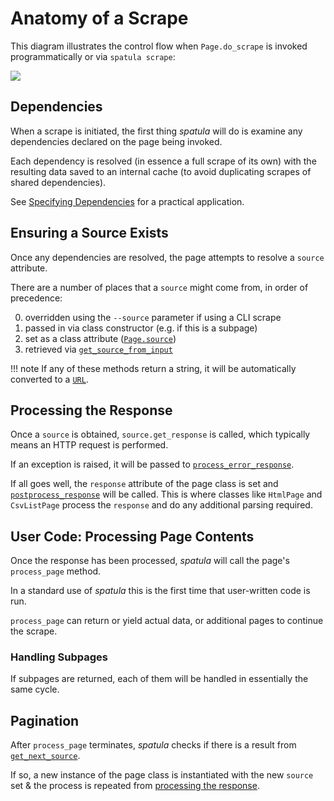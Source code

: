# Anatomy of a Scrape

This diagram illustrates the control flow when `Page.do_scrape` is invoked programmatically or via `spatula scrape`:

[![](https://mermaid.ink/img/eyJjb2RlIjoiZmxvd2NoYXJ0IFREXG4gICAgICAgIERFUFtzY3JhcGUgYW55IGRlcGVuZGVuY2llc10gLS0-IFExXG4gICAgICAgIFExe2RvZXMgUGFnZSBoYXZlIGEgc291cmNlP31cbiAgICAgICAgUTEgLS0geWVzIC0tPiBHUlxuICAgICAgICBRMSAtLSBubyAtLT4gU0ZJW1twYWdlLmdldF9zb3VyY2VfZnJvbV9pbnB1dF1dXG4gICAgICAgIFNGSSAtLT4gR1JcbiAgICAgICAgU0ZJIC0uIG5vdCBwcm92aWRlZCAuLT4gRUUoW2V4aXQgd2l0aCBlcnJvcl0pXG4gICAgICAgIEdSW1tzb3VyY2UuZ2V0X3Jlc3BvbnNlXV0gLS0gc3VjY2Vzcywgc2VsZi5yZXNwb25zZSBpcyBub3cgc2V0IC0tPiBQUFJbW3BhZ2UucG9zdHByb2Nlc3NfcmVzcG9uc2VdXVxuICAgICAgICBHUiAtLiBleGNlcHRpb24gLi0-IFBFUltbcGFnZS5wcm9jZXNzX2Vycm9yX3Jlc3BvbnNlXV1cbiAgICAgICAgUEVSIC0uIHJhaXNlcyBleGNlcHRpb24gLi0-IEVFMihbZXhpdCB3aXRoIGVycm9yXSlcbiAgICAgICAgUEVSIC0tPiBHTlNcbiAgICAgICAgUFBSIC0tPiBQUFtbcGFnZS5wcm9jZXNzX3BhZ2VdXVxuICAgICAgICBQUCAtLSB5aWVsZHMgb3IgcmV0dXJucyBQYWdlIG9iamVjdCAtLT4gU1Bbc2NyYXBlIHN1YnBhZ2VzXVxuICAgICAgICBTUCAtLT4gR05TXG4gICAgICAgIFBQIC0tPiBHTlNbW3BhZ2UuZ2V0X25leHRfc291cmNlXV1cbiAgICAgICAgR05TIC0tPiBHUlxuICAgICAgICBHTlMgLS4gbm8gbmV4dCBzb3VyY2UgLi0-IERPTkUoW2RvbmVdKSIsIm1lcm1haWQiOnsidGhlbWUiOiJmb3Jlc3QifSwidXBkYXRlRWRpdG9yIjpmYWxzZSwiYXV0b1N5bmMiOnRydWUsInVwZGF0ZURpYWdyYW0iOmZhbHNlfQ)](https://mermaid-js.github.io/mermaid-live-editor/edit/##eyJjb2RlIjoiZmxvd2NoYXJ0IFREXG4gICAgICAgIERFUFtzY3JhcGUgYW55IGRlcGVuZGVuY2llc10gLS0-IFExXG4gICAgICAgIFExe2RvZXMgUGFnZSBoYXZlIGEgc291cmNlP31cbiAgICAgICAgUTEgLS0geWVzIC0tPiBHUlxuICAgICAgICBRMSAtLSBubyAtLT4gU0ZJW1twYWdlLmdldF9zb3VyY2VfZnJvbV9pbnB1dF1dXG4gICAgICAgIFNGSSAtLT4gR1JcbiAgICAgICAgU0ZJIC0uIG5vdCBwcm92aWRlZCAuLT4gRUUoW2V4aXQgd2l0aCBlcnJvcl0pXG4gICAgICAgIEdSW1tzb3VyY2UuZ2V0X3Jlc3BvbnNlXV0gLS0gc3VjY2Vzcywgc2VsZi5yZXNwb25zZSBpcyBub3cgc2V0IC0tPiBQUFJbW3BhZ2UucG9zdHByb2Nlc3NfcmVzcG9uc2VdXVxuICAgICAgICBHUiAtLiBleGNlcHRpb24gLi0-IFBFUltbcGFnZS5wcm9jZXNzX2Vycm9yX3Jlc3BvbnNlXV1cbiAgICAgICAgUEVSIC0uIHJhaXNlcyBleGNlcHRpb24gLi0-IEVFMihbZXhpdCB3aXRoIGVycm9yXSlcbiAgICAgICAgUEVSIC0tPiBHTlNcbiAgICAgICAgUFBSIC0tPiBQUFtbcGFnZS5wcm9jZXNzX3BhZ2VdXVxuICAgICAgICBQUCAtLSB5aWVsZHMgb3IgcmV0dXJucyBQYWdlIG9iamVjdCAtLT4gU1Bbc2NyYXBlIHN1YnBhZ2VzXVxuICAgICAgICBTUCAtLT4gR05TXG4gICAgICAgIFBQIC0tPiBHTlNbW3BhZ2UuZ2V0X25leHRfc291cmNlXV1cbiAgICAgICAgR05TIC0tPiBHUlxuICAgICAgICBHTlMgLS4gbm8gbmV4dCBzb3VyY2UgLi0-IERPTkUoW2RvbmVdKVxuIiwibWVybWFpZCI6IntcbiAgXCJ0aGVtZVwiOiBcImZvcmVzdFwiXG59IiwidXBkYXRlRWRpdG9yIjpmYWxzZSwiYXV0b1N5bmMiOnRydWUsInVwZGF0ZURpYWdyYW0iOmZhbHNlfQ)


## Dependencies

When a scrape is initiated, the first thing *spatula* will do is examine any dependencies declared on the page being invoked.

Each dependency is resolved (in essence a full scrape of its own) with the resulting data saved to an internal cache (to avoid duplicating scrapes of shared dependencies).

See [Specifying Dependencies](advanced-techniques.md#specifying-dependencies) for a practical application.

## Ensuring a Source Exists

Once any dependencies are resolved, the page attempts to resolve a `source` attribute.

There are a number of places that a `source` might come from, in order of precedence:

0. overridden using the `--source` parameter if using a CLI scrape
0. passed in via class constructor (e.g. if this is a subpage)
0. set as a class attribute ([`Page.source`](reference.md#page))
0. retrieved via [`get_source_from_input`](reference.md#spatula.pages.Page.get_source_from_input)

!!! note
    If any of these methods return a string, it will be automatically converted to a [`URL`](reference.md#url).

## Processing the Response

Once a `source` is obtained, `source.get_response` is called, which typically means an HTTP request is performed.

If an exception is raised, it will be passed to [`process_error_response`](reference.md#spatula.pages.Page.process_error_response).

If all goes well, the `response` attribute of the page class is set and [`postprocess_response`](reference.md#spatula.pages.Page.postprocess_response) will be called.  This is where classes like `HtmlPage` and `CsvListPage` process the `response` and do any additional parsing required.

## User Code: Processing Page Contents

Once the response has been processed, *spatula* will call the page's `process_page` method.

In a standard use of *spatula* this is the first time that user-written code is run.

`process_page` can return or yield actual data, or additional pages to continue the scrape.

### Handling Subpages

If subpages are returned, each of them will be handled in essentially the same cycle.

## Pagination

After `process_page` terminates, *spatula* checks if there is a result from [`get_next_source`](reference.md#spatula.pages.Page.get_next_source).

If so, a new instance of the page class is instantiated with the new `source` set & the process is repeated from [processing the response](#processing-the-response).
